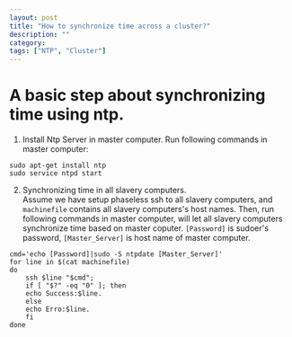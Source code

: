 ```yaml
---
layout: post
title: "How to synchronize time across a cluster?"
description: ""
category: 
tags: ["NTP", "Cluster"]
---
```


# A basic step about synchronizing time using ntp.
1. Install Ntp Server in master computer.
Run following commands in master computer:
```
sudo apt-get install ntp
sudo service ntpd start
```

2. Synchronizing time in all slavery computers.  
	Assume we have setup phaseless ssh to all slavery computers, and `machinefile` contains all slavery computers's host names. Then, run following commands in master computer, will let all slavery computers synchronize time based on master coputer. `[Password]` is sudoer's password, `[Master_Server]` is host name of master computer.
~~~
cmd='echo [Password]|sudo -S ntpdate [Master_Server]'
for line in $(cat machinefile)
do
	ssh $line "$cmd";
	if [ "$?" -eq "0" ]; then
	echo Success:$line.
	else
	echo Erro:$line.
	fi
done
~~~
	


